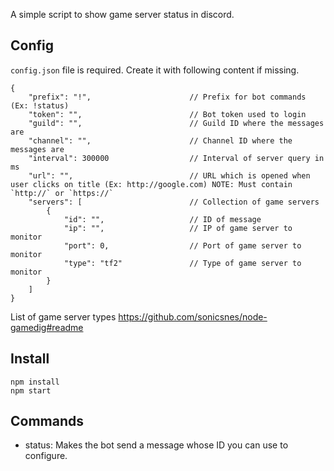 A simple script to show game server status in discord.

## Config

`config.json` file is required. Create it with following content if missing.

```
{
    "prefix": "!",                      // Prefix for bot commands (Ex: !status)
    "token": "",                        // Bot token used to login
    "guild": "",                        // Guild ID where the messages are
    "channel": "",                      // Channel ID where the messages are
    "interval": 300000                  // Interval of server query in ms
    "url": "",                          // URL which is opened when user clicks on title (Ex: http://google.com) NOTE: Must contain `http://` or `https://`
    "servers": [                        // Collection of game servers
        {
            "id": "",                   // ID of message
            "ip": "",                   // IP of game server to monitor
            "port": 0,                  // Port of game server to monitor
            "type": "tf2"               // Type of game server to monitor
        }
    ]
}
```

List of game server types
https://github.com/sonicsnes/node-gamedig#readme

## Install

```
npm install
npm start
```

## Commands

- status: Makes the bot send a message whose ID you can use to configure.
